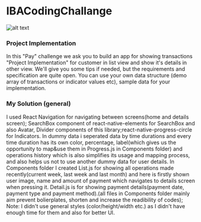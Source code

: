 # IBACodingChallange

![alt text](https://edumap.az/wp-content/uploads/2019/09/news.png "Logo Title Text 1")

### Project Implementation

In this "Pay" challenge we ask you to build an app for showing transactions "Project Implementation" for customer in list view and show it's details in other view. We'll give you some tips if needed, but the requirements and specification are quite open.
You can use your own data structure (demo array of transactions or indicator values etc), sample data for your implementation.

### My Solution (general)

I used React Navigation for navigating between screens(home and details screen); SearchBox component of react-native-elements for SearchBox and also Avatar, Divider components of this library;react-native-progress-circle for Indicators. In dummy data i seperated data by time durations and every time duration has its own color, percentage, label(which gives us the opportunity to map&use them in Progress.js in Components folder) and operations history which is also simplifies its usage and mapping process, and also helps us not to use another dummy data for user details. In Components folder I created List.js for showing all operations made recently(current week, last week and last month) and here is firstly shown user image, name and amount of payment which navigates to details screen when pressing it. Detail.js is for showing payment details(payment date, payment type and payment method).(all files in Components folder mainly aim prevent bolierplates, shorten and increase the readibility of codes);
Note: I didn't use general styles (color/height/width etc.) as I didn't have enough time for them and also for better UI.
